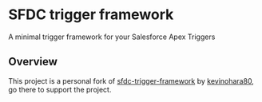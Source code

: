 # SFDC trigger framework

A minimal trigger framework for your Salesforce Apex Triggers

## Overview

This project is a personal fork of [sfdc-trigger-framework](https://github.com/kevinohara80/sfdc-trigger-framework) by [kevinohara80](https://github.com/kevinohara80), go there to support the project.